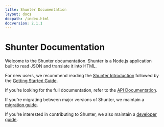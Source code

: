 ```yaml
---
title: Shunter Documentation
layout: docs
docpath: /index.html
docversion: 2.1.1
---
```


# Shunter Documentation

Welcome to the Shunter documentation. Shunter is a Node.js application built to read JSON and translate it into HTML.

For new users, we recommend reading the [Shunter Introduction](introduction.html) followed by the [Getting Started Guide](getting-started.html).

If you're looking for the full documentation, refer to the [API Documentation](usage/index.html).

If you're migrating between major versions of Shunter, we maintain a [migration guide](migration/index.html).

If you're interested in contributing to Shunter, we also maintain a [developer guide](developer-guide.html).
